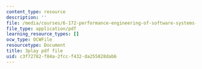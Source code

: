 ```yaml
---
content_type: resource
description: ''
file: /media/courses/6-172-performance-engineering-of-software-systems-fall-2018/c3f72782f84a2fccf432da255828dab6_3735211.pdf
file_type: application/pdf
learning_resource_types: []
ocw_type: OCWFile
resourcetype: Document
title: 3play pdf file
uid: c3f72782-f84a-2fcc-f432-da255828dab6
---
```

